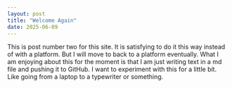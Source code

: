```yaml
---
layout: post
title: "Welcome Again"
date: 2025-06-09
---
```

This is post number two for this site. It is satisfying to do it this way instead of with a platform. 
But I will move to back to a platform eventually. 
What I am enjoying about this for the moment is that I am just writing text in a md file and pushing it to GitHub. 
I want to experiment with this for a little bit. 
Like going from a laptop to a typewriter or something. 
